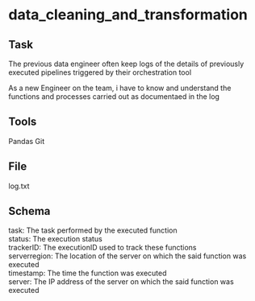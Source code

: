 # data_cleaning_and_transformation

## Task
The previous data engineer often keep logs of the details of previously 
executed pipelines triggered by their orchestration tool 

As a new Engineer on the team, i have to know and understand the functions and
processes carried out as documentaed in the log 

## Tools
Pandas
Git

## File
log.txt

## Schema

task: The task performed by the executed function<br>
status: The execution status<br>
trackerID: The executionID used to track these functions<br>
serverregion: The location of the server on which the said function was executed<br>
timestamp: The time the function was executed<br>
server: The IP address of the server on which the said function was executed